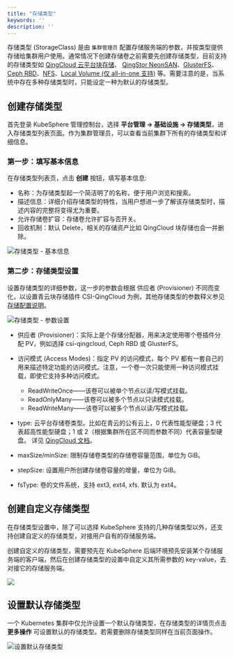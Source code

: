 ```yaml
---
title: "存储类型"
keywords: ''
description: ''
---
```


存储类型 (StorageClass) 是由 `集群管理员` 配置存储服务端的参数，并按类型提供存储给集群用户使用。通常情况下创建存储卷之前需要先创建存储类型，目前支持的存储类型如 [QingCloud 云平台块存储](https://www.qingcloud.com/products/volume/)、 [QingStor NeonSAN](https://www.qingcloud.com/products/qingstor-neonsan/)、[GlusterFS](https://www.gluster.org/)、[Ceph RBD](https://ceph.com/)、[NFS](https://kubernetes.io/docs/concepts/storage/volumes/#nfs)、[Local Volume (仅 all-in-one 支持)](https://kubernetes.io/docs/concepts/storage/volumes/#local) 等。需要注意的是，当系统中存在多种存储类型时，只能设定一种为默认的存储类型。

## 创建存储类型

首先登录 KubeSphere 管理控制台，选择 **平台管理 → 基础设施 → 存储类型**，进入存储类型列表页面。作为集群管理员，可以查看当前集群下所有的存储类型和详细信息。

### 第一步：填写基本信息

在存储类型列表页，点击 **创建** 按钮，填写基本信息:

- 名称：为存储类型起一个简洁明了的名称，便于用户浏览和搜索。
- 描述信息：详细介绍存储类型的特性，当用户想进一步了解该存储类型时，描述内容的完整将变得尤为重要。
- 允许存储卷扩容：存储卷允许扩容与否开关。
- 回收机制：默认 Delete，相关的存储资产比如 QingCloud 块存储也会一并删除。

![存储类型 - 基本信息](/ae-sc-basic.png)

### 第二步：存储类型设置

设置存储类型的详细参数，这一步的参数会根据 供应者 (Provisioner) 不同而变化，以设置青云块存储插件 CSI-QingCloud 为例，其他存储类型的参数释义参见 [存储配置说明](../../installation/storage-configuration)。

![存储类型 - 参数设置](/ae-sc-setting.png)

- 供应者 (Provisioner)：实际上是个存储分配器，用来决定使用哪个卷插件分配 PV，例如选择 csi-qingcloud, Ceph RBD 或 GlusterFS。

- 访问模式 (Access Modes)：指定 PV 的访问模式，每个 PV 都有一套自己的用来描述特定功能的访问模式。注意，一个卷一次只能使用一种访问模式挂载，即使它支持多种访问模式。
   - ReadWriteOnce——该卷可以被单个节点以读/写模式挂载。
   - ReadOnlyMany——该卷可以被多个节点以只读模式挂载。
   - ReadWriteMany——该卷可以被多个节点以读/写模式挂载。

- type: 云平台存储卷类型。比如在青云的公有云上，0 代表性能型硬盘；3 代表超高性能型硬盘；1 或 2（根据集群所在区不同而参数不同）代表容量型硬盘。 详见 [QingCloud 文档](https://docs.qingcloud.com/product/api/action/volume/create_volumes.html)。

- maxSize/minSize: 限制存储卷类型的存储卷容量范围，单位为 GiB。

- stepSize: 设置用户所创建存储卷容量的增量，单位为 GiB。

- fsType: 卷的文件系统，支持 ext3, ext4, xfs. 默认为 ext4。

## 创建自定义存储类型

在存储类型设置中，除了可以选择 KubeSphere 支持的几种存储类型以外，还支持创建自定义的存储类型，对接用户自有的存储服务端。

创建自定义的存储类型，需要预先在 KubeSphere 后端环境预先安装某个存储服务端的客户端，然后在创建存储类型的设置中自定义其所需参数的 key-value，去对接它的存储服务端。

![](https://pek3b.qingstor.com/kubesphere-docs/png/20190314134518.png)

## 设置默认存储类型

一个 Kubernetes 集群中仅允许设置一个默认存储类型，在存储类型的详情页点击 **更多操作** 可设置默认的存储类型。若需要删除存储类型同样在当前页面操作。

![设置默认存储类型](/ae-sc-default-setting.png)

